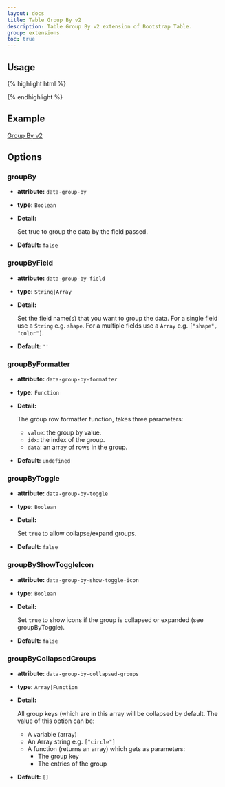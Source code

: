 ```yaml
---
layout: docs
title: Table Group By v2
description: Table Group By v2 extension of Bootstrap Table.
group: extensions
toc: true
---
```


## Usage

{% highlight html %}
<link rel="stylesheet" href="extensions/group-by-v2/bootstrap-table-group-by.css">
<script src="extensions/group-by-v2/bootstrap-table-group-by.js"></script>
{% endhighlight %}

## Example

[Group By v2](https://examples.bootstrap-table.com/#extensions/group-by-v2.html)

## Options

### groupBy

- **attribute:** `data-group-by`

- **type:** `Boolean`

- **Detail:**

   Set true to group the data by the field passed.

- **Default:** `false`

### groupByField

- **attribute:** `data-group-by-field`

- **type:** `String|Array`

- **Detail:**

   Set the field name(s) that you want to group the data.
   For a single field use a `String` e.g. `shape`.
   For a multiple fields use a `Array` e.g. `["shape", "color"]`.

- **Default:** `''`

### groupByFormatter

- **attribute:** `data-group-by-formatter`

- **type:** `Function`

- **Detail:**

   The group row formatter function, takes three parameters:

   * `value`: the group by value.
   * `idx`: the index of the group.
   * `data`: an array of rows in the group.

- **Default:** `undefined`

### groupByToggle

- **attribute:** `data-group-by-toggle`

- **type:** `Boolean`

- **Detail:**

   Set `true` to allow collapse/expand groups.

- **Default:** `false`

### groupByShowToggleIcon

- **attribute:** `data-group-by-show-toggle-icon`

- **type:** `Boolean`

- **Detail:**

   Set `true` to show icons if the group is collapsed or expanded (see groupByToggle).

- **Default:** `false`

### groupByCollapsedGroups

- **attribute:** `data-group-by-collapsed-groups`

- **type:** `Array|Function`

- **Detail:**

  All group keys (which are in this array will be collapsed by default.
  The value of this option can be:
  - A variable (array)
  - An Array string e.g. `["circle"]`
  - A function (returns an array) which gets as parameters:
     - The group key
     - The entries of the group

- **Default:** `[]`
